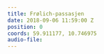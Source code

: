 ```yaml
---
title: Frølich-passasjen
date: 2018-09-06 11:59:00 Z
position: 0
coords: 59.911177, 10.746975
audio-file: 
---
```


